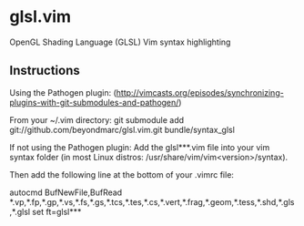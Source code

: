 glsl.vim
========

OpenGL Shading Language (GLSL) Vim syntax highlighting

Instructions
-----------------------------------------------------------

Using the Pathogen plugin:
(http://vimcasts.org/episodes/synchronizing-plugins-with-git-submodules-and-pathogen/)

From your ~/.vim directory:
    git submodule add git://github.com/beyondmarc/glsl.vim.git bundle/syntax_glsl

If not using the Pathogen plugin:
Add the glsl\*\*\*.vim file into your vim syntax folder (in most Linux distros:
/usr/share/vim/vim\<version\>/syntax).

Then add the following line at the bottom of your .vimrc file:
    
  autocmd BufNewFile,BufRead \*.vp,\*.fp,\*.gp,\*.vs,\*.fs,\*.gs,\*.tcs,\*.tes,\*.cs,\*.vert,\*.frag,\*.geom,\*.tess,\*.shd,\*.gls,\*.glsl set ft=glsl\*\*\*

